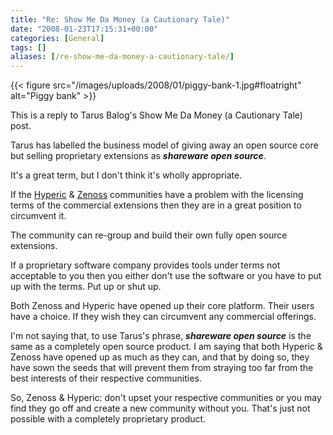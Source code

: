 ```yaml
---
title: "Re: Show Me Da Money (a Cautionary Tale)"
date: "2008-01-23T17:15:31+00:00"
categories: [General]
tags: []
aliases: [/re-show-me-da-money-a-cautionary-tale/]
---
```


{{< figure src="/images/uploads/2008/01/piggy-bank-1.jpg#floatright" alt="Piggy bank" >}}

This is a reply to Tarus Balog's Show Me Da Money (a Cautionary Tale) post.

Tarus has labelled the business model of giving away an open source core but selling proprietary extensions as <em><strong>shareware open source</strong></em>.

It's a great term, but I don't think it's wholly appropriate.

If the [Hyperic](http://www.hyperic.com/blog/hyperic/) &amp; [Zenoss](http://blog.zenoss.com/) communities have a problem with the licensing terms of the commercial extensions then they are in a great position to circumvent it.

The community can re-group and build their own fully open source extensions.

If a proprietary software company provides tools under terms not acceptable to you then you either don't use the software or you have to put up with the terms. Put up or shut up.

Both Zenoss and Hyperic have opened up their core platform. Their users have a choice. If they wish they can circumvent any commercial offerings.

I'm not saying that, to use Tarus's phrase, <strong><em>shareware open source</em></strong> is the same as a completely open source product. I am saying that both Hyperic &amp; Zenoss have opened up as much as they can, and that by doing so, they have sown the seeds that will prevent them from straying too far from the best interests of their respective communities.

So, Zenoss &amp; Hyperic: don't upset your respective communities or you may find they go off and create a new community without you. That's just not possible with a completely proprietary product.
